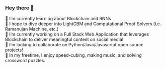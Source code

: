 ### Hey there 👋
🌱 I’m currently learning about Blockchain and RNNs <br/>
🤔 I hope to dive deeper into LightGBM and Computational Proof Solvers (i.e. Ramanujan Machine, etc.) <br/>
🔭 I’m currently working on a Full Stack Web Application that leverages Blockchain to deliver meaningful content on social media! <br/>
💬 I’m looking to collaborate on Python/Java/Javascript open source projects! <br/>
🤪 In my freetime, I enjoy speed-cubing, making music, and solving crossword puzzles.


<!--
**virenkhandal/virenkhandal** is a ✨ _special_ ✨ repository because its `README.md` (this file) appears on your GitHub profile.

Here are some ideas to get you started:

- 🔭 I’m currently working on ...
- 🌱 I’m currently learning ...
- 👯 I’m looking to collaborate on ...
- 🤔 I’m looking for help with ...
- 💬 Ask me about ...
- 📫 How to reach me: ...
- 😄 Pronouns: ...
- ⚡ Fun fact: ...
-->
